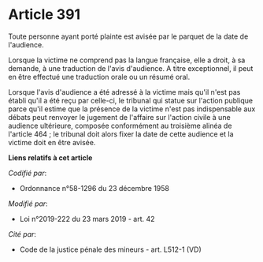# Article 391

Toute personne ayant porté plainte est avisée par le parquet de la date de l'audience.

Lorsque la victime ne comprend pas la langue française, elle a droit, à sa demande, à une traduction de l'avis d'audience. A
titre exceptionnel, il peut en être effectué une traduction orale ou un résumé oral.

Lorsque l'avis d'audience a été adressé à la victime mais qu'il n'est pas établi qu'il a été reçu par celle-ci, le tribunal
qui statue sur l'action publique parce qu'il estime que la présence de la victime n'est pas indispensable aux débats peut
renvoyer le jugement de l'affaire sur l'action civile à une audience ultérieure, composée conformément au troisième alinéa de
l'article 464 ; le tribunal doit alors fixer la date de cette audience et la victime doit en être avisée.

**Liens relatifs à cet article**

_Codifié par_:

  - Ordonnance n°58-1296 du 23 décembre 1958

_Modifié par_:

  - Loi n°2019-222 du 23 mars 2019 - art. 42

_Cité par_:

  - Code de la justice pénale des mineurs - art. L512-1 (VD)
